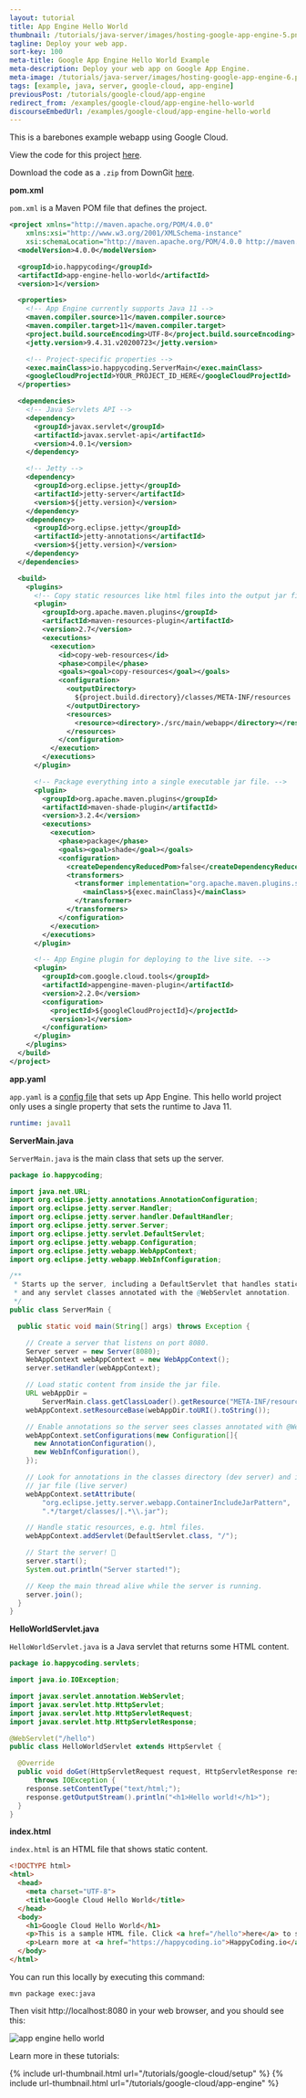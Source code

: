 ```yaml
---
layout: tutorial
title: App Engine Hello World
thumbnail: /tutorials/java-server/images/hosting-google-app-engine-5.png
tagline: Deploy your web app.
sort-key: 100
meta-title: Google App Engine Hello World Example
meta-description: Deploy your web app on Google App Engine.
meta-image: /tutorials/java-server/images/hosting-google-app-engine-6.png
tags: [example, java, server, google-cloud, app-engine]
previousPost: /tutorials/google-cloud/app-engine
redirect_from: /examples/google-cloud/app-engine-hello-world
discourseEmbedUrl: /examples/google-cloud/app-engine-hello-world
---
```


This is a barebones example webapp using Google Cloud.

View the code for this project [here](https://github.com/KevinWorkman/HappyCoding/tree/gh-pages/examples/google-cloud/google-cloud-example-projects/app-engine-hello-world).

Download the code as a `.zip` from DownGit [here](https://downgit.github.io/#/home?url=https://github.com/KevinWorkman/HappyCoding/tree/gh-pages/examples/google-cloud/google-cloud-example-projects/app-engine-hello-world).

**pom.xml**

`pom.xml` is a Maven POM file that defines the project.

```xml
<project xmlns="http://maven.apache.org/POM/4.0.0"
    xmlns:xsi="http://www.w3.org/2001/XMLSchema-instance"
    xsi:schemaLocation="http://maven.apache.org/POM/4.0.0 http://maven.apache.org/xsd/maven-4.0.0.xsd">
  <modelVersion>4.0.0</modelVersion>

  <groupId>io.happycoding</groupId>
  <artifactId>app-engine-hello-world</artifactId>
  <version>1</version>

  <properties>
    <!-- App Engine currently supports Java 11 -->
    <maven.compiler.source>11</maven.compiler.source>
    <maven.compiler.target>11</maven.compiler.target>
    <project.build.sourceEncoding>UTF-8</project.build.sourceEncoding>
    <jetty.version>9.4.31.v20200723</jetty.version>

    <!-- Project-specific properties -->
    <exec.mainClass>io.happycoding.ServerMain</exec.mainClass>
    <googleCloudProjectId>YOUR_PROJECT_ID_HERE</googleCloudProjectId>
  </properties>

  <dependencies>
    <!-- Java Servlets API -->
    <dependency>
      <groupId>javax.servlet</groupId>
      <artifactId>javax.servlet-api</artifactId>
      <version>4.0.1</version>
    </dependency>

    <!-- Jetty -->
    <dependency>
      <groupId>org.eclipse.jetty</groupId>
      <artifactId>jetty-server</artifactId>
      <version>${jetty.version}</version>
    </dependency>
    <dependency>
      <groupId>org.eclipse.jetty</groupId>
      <artifactId>jetty-annotations</artifactId>
      <version>${jetty.version}</version>
    </dependency>
  </dependencies>

  <build>
    <plugins>
      <!-- Copy static resources like html files into the output jar file. -->
      <plugin>
        <groupId>org.apache.maven.plugins</groupId>
        <artifactId>maven-resources-plugin</artifactId>
        <version>2.7</version>
        <executions>
          <execution>
            <id>copy-web-resources</id>
            <phase>compile</phase>
            <goals><goal>copy-resources</goal></goals>
            <configuration>
              <outputDirectory>
                ${project.build.directory}/classes/META-INF/resources
              </outputDirectory>
              <resources>
                <resource><directory>./src/main/webapp</directory></resource>
              </resources>
            </configuration>
          </execution>
        </executions>
      </plugin>

      <!-- Package everything into a single executable jar file. -->
      <plugin>
        <groupId>org.apache.maven.plugins</groupId>
        <artifactId>maven-shade-plugin</artifactId>
        <version>3.2.4</version>
        <executions>
          <execution>
            <phase>package</phase>
            <goals><goal>shade</goal></goals>
            <configuration>
              <createDependencyReducedPom>false</createDependencyReducedPom>
              <transformers>
                <transformer implementation="org.apache.maven.plugins.shade.resource.ManifestResourceTransformer">
                  <mainClass>${exec.mainClass}</mainClass>
                </transformer>
              </transformers>
            </configuration>
          </execution>
        </executions>
      </plugin>

      <!-- App Engine plugin for deploying to the live site. -->
      <plugin>
        <groupId>com.google.cloud.tools</groupId>
        <artifactId>appengine-maven-plugin</artifactId>
        <version>2.2.0</version>
        <configuration>
          <projectId>${googleCloudProjectId}</projectId>
          <version>1</version>
        </configuration>
      </plugin>
    </plugins>
  </build>
</project>
```

**app.yaml**

`app.yaml` is a [config file](https://cloud.google.com/appengine/docs/standard/java11/config/appref) that sets up App Engine. This hello world project only uses a single property that sets the runtime to Java 11.

```yaml
runtime: java11
```

**ServerMain.java**

`ServerMain.java` is the main class that sets up the server.

```java
package io.happycoding;

import java.net.URL;
import org.eclipse.jetty.annotations.AnnotationConfiguration;
import org.eclipse.jetty.server.Handler;
import org.eclipse.jetty.server.handler.DefaultHandler;
import org.eclipse.jetty.server.Server;
import org.eclipse.jetty.servlet.DefaultServlet;
import org.eclipse.jetty.webapp.Configuration;
import org.eclipse.jetty.webapp.WebAppContext;
import org.eclipse.jetty.webapp.WebInfConfiguration;

/**
 * Starts up the server, including a DefaultServlet that handles static files,
 * and any servlet classes annotated with the @WebServlet annotation.
 */
public class ServerMain {

  public static void main(String[] args) throws Exception {

    // Create a server that listens on port 8080.
    Server server = new Server(8080);
    WebAppContext webAppContext = new WebAppContext();
    server.setHandler(webAppContext);

    // Load static content from inside the jar file.
    URL webAppDir =
        ServerMain.class.getClassLoader().getResource("META-INF/resources");
    webAppContext.setResourceBase(webAppDir.toURI().toString());

    // Enable annotations so the server sees classes annotated with @WebServlet.
    webAppContext.setConfigurations(new Configuration[]{
      new AnnotationConfiguration(),
      new WebInfConfiguration(),
    });

    // Look for annotations in the classes directory (dev server) and in the
    // jar file (live server)
    webAppContext.setAttribute(
        "org.eclipse.jetty.server.webapp.ContainerIncludeJarPattern",
        ".*/target/classes/|.*\\.jar");

    // Handle static resources, e.g. html files.
    webAppContext.addServlet(DefaultServlet.class, "/");

    // Start the server! 🚀
    server.start();
    System.out.println("Server started!");

    // Keep the main thread alive while the server is running.
    server.join();
  }
}
```

**HelloWorldServlet.java**

`HelloWorldServlet.java` is a Java servlet that returns some HTML content.

```java
package io.happycoding.servlets;

import java.io.IOException;

import javax.servlet.annotation.WebServlet;
import javax.servlet.http.HttpServlet;
import javax.servlet.http.HttpServletRequest;
import javax.servlet.http.HttpServletResponse;

@WebServlet("/hello")
public class HelloWorldServlet extends HttpServlet {

  @Override
  public void doGet(HttpServletRequest request, HttpServletResponse response)
      throws IOException {
    response.setContentType("text/html;");
    response.getOutputStream().println("<h1>Hello world!</h1>");
  }
}
```

**index.html**

 `index.html` is an HTML file that shows static content.

```html
<!DOCTYPE html>
<html>
  <head>
    <meta charset="UTF-8">
    <title>Google Cloud Hello World</title>
  </head>
  <body>
    <h1>Google Cloud Hello World</h1>
    <p>This is a sample HTML file. Click <a href="/hello">here</a> to see content served from a servlet.</p>
    <p>Learn more at <a href="https://happycoding.io">HappyCoding.io</a>.</p>
  </body>
</html>
```

You can run this locally by executing this command:

```
mvn package exec:java
```

Then visit http://localhost:8080 in your web browser, and you should see this:

![app engine hello world](/tutorials/google-cloud/images/app-engine-hello-world-1.png)

Learn more in these tutorials:

{% include url-thumbnail.html url="/tutorials/google-cloud/setup" %}
{% include url-thumbnail.html url="/tutorials/google-cloud/app-engine" %}
